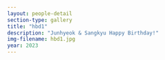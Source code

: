 ```yaml
---
layout: people-detail
section-type: gallery
title: "hbd1"
description: "Junhyeok & Sangkyu Happy Birthday!"
img-filename: hbd1.jpg
year: 2023
---
```

